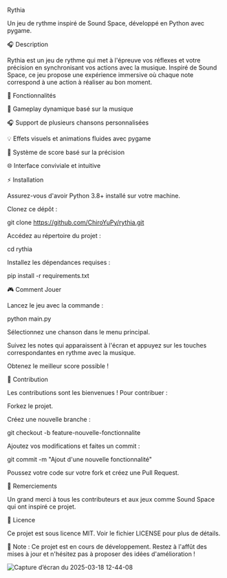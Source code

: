 Rythia

Un jeu de rythme inspiré de Sound Space, développé en Python avec pygame.

🎧 Description

Rythia est un jeu de rythme qui met à l'épreuve vos réflexes et votre précision en synchronisant vos actions avec la musique. Inspiré de Sound Space, ce jeu propose une expérience immersive où chaque note correspond à une action à réaliser au bon moment.

🎨 Fonctionnalités

🎵 Gameplay dynamique basé sur la musique

🎧 Support de plusieurs chansons personnalisées

💡 Effets visuels et animations fluides avec pygame

🎯 Système de score basé sur la précision

🌐 Interface conviviale et intuitive

⚡ Installation

Assurez-vous d'avoir Python 3.8+ installé sur votre machine.

Clonez ce dépôt :

git clone https://github.com/ChiroYuPy/rythia.git

Accédez au répertoire du projet :

cd rythia

Installez les dépendances requises :

pip install -r requirements.txt

🎮 Comment Jouer

Lancez le jeu avec la commande :

python main.py

Sélectionnez une chanson dans le menu principal.

Suivez les notes qui apparaissent à l'écran et appuyez sur les touches correspondantes en rythme avec la musique.

Obtenez le meilleur score possible !

💼 Contribution

Les contributions sont les bienvenues ! Pour contribuer :

Forkez le projet.

Créez une nouvelle branche :

git checkout -b feature-nouvelle-fonctionnalite

Ajoutez vos modifications et faites un commit :

git commit -m "Ajout d'une nouvelle fonctionnalité"

Poussez votre code sur votre fork et créez une Pull Request.

💎 Remerciements

Un grand merci à tous les contributeurs et aux jeux comme Sound Space qui ont inspiré ce projet.

💊 Licence

Ce projet est sous licence MIT. Voir le fichier LICENSE pour plus de détails.

📢 Note : Ce projet est en cours de développement. Restez à l'affût des mises à jour et n'hésitez pas à proposer des idées d'amélioration !

![Capture d’écran du 2025-03-18 12-44-08](https://github.com/user-attachments/assets/ec3dbaff-a315-4af5-9a8a-0a62562021e8)
